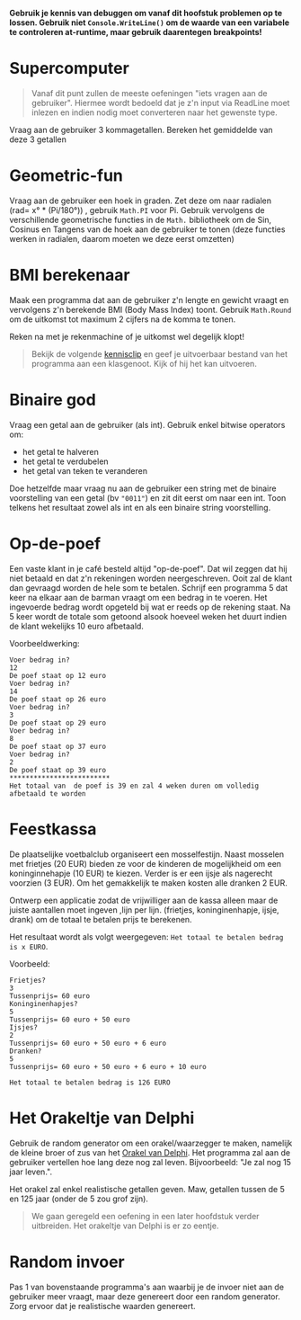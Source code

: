 **Gebruik je kennis van debuggen om vanaf dit hoofstuk problemen op te lossen. Gebruik niet ``Console.WriteLine()`` om de waarde van een variabele te controleren at-runtime, maar gebruik daarentegen breakpoints!**

# Supercomputer
> Vanaf dit punt zullen  de meeste oefeningen "iets vragen aan de gebruiker". Hiermee wordt bedoeld dat je z'n input via ReadLine moet inlezen en indien nodig moet converteren naar het gewenste type.

Vraag aan de gebruiker 3 kommagetallen. Bereken het gemiddelde van deze 3 getallen

# Geometric-fun
Vraag aan de gebruiker een hoek in graden. Zet deze om naar radialen (rad= x° * (Pi/180°)) , gebruik ``Math.PI`` voor Pi. Gebruik vervolgens de verschillende geometrische functies in de ``Math.`` bibliotheek om de Sin, Cosinus en Tangens van de hoek aan de gebruiker te tonen (deze functies werken in radialen, daarom moeten we deze eerst omzetten)

# BMI berekenaar
Maak een programma dat aan de gebruiker z'n lengte en gewicht vraagt en vervolgens z'n berekende BMI (Body Mass Index) toont.
 Gebruik ``Math.Round`` om de uitkomst tot maximum 2 cijfers na de komma te tonen.

 Reken na met je rekenmachine of je uitkomst wel degelijk klopt!

>Bekijk de volgende [kennisclip](https://ap.cloud.panopto.eu/Panopto/Pages/Viewer.aspx?id=6381a023-ae87-4662-91ed-a969006d3d9b) en geef je uitvoerbaar bestand van het programma aan een klasgenoot. Kijk of hij het kan uitvoeren.

# Binaire god
Vraag een getal aan de gebruiker (als int). Gebruik enkel bitwise operators om:
* het getal te halveren
* het getal te verdubelen
* het getal van teken te veranderen

Doe hetzelfde maar vraag nu aan de gebruiker een string met de binaire voorstelling van een getal (bv ``"0011"``) en zit dit eerst om naar een int. Toon telkens het resultaat zowel als int en als een binaire string voorstelling.

# Op-de-poef
Een vaste klant in je café besteld altijd "op-de-poef". Dat wil zeggen dat hij niet betaald en dat z'n rekeningen worden neergeschreven. Ooit zal de klant dan gevraagd worden de hele som te betalen.
Schrijf een programma 5 dat keer na elkaar aan de barman vraagt om een bedrag in te voeren. Het ingevoerde bedrag wordt opgeteld bij wat er reeds op de rekening staat. Na 5 keer wordt de totale som getoond alsook hoeveel weken het duurt indien de klant wekelijks 10 euro afbetaald.

Voorbeeldwerking:
```text
Voer bedrag in?
12
De poef staat op 12 euro
Voer bedrag in?
14
De poef staat op 26 euro
Voer bedrag in?
3
De poef staat op 29 euro
Voer bedrag in?
8
De poef staat op 37 euro
Voer bedrag in?
2
De poef staat op 39 euro
*************************
Het totaal van  de poef is 39 en zal 4 weken duren om volledig afbetaald te worden
```


# Feestkassa
De plaatselijke voetbalclub organiseert een mosselfestijn. Naast mosselen met frietjes (20 EUR) bieden ze voor de kinderen de mogelijkheid om een koninginnehapje (10 EUR) te kiezen. Verder is er een ijsje als nagerecht voorzien (3 EUR). Om het gemakkelijk te maken kosten alle dranken 2 EUR.


Ontwerp een applicatie zodat de vrijwilliger aan de kassa alleen maar de juiste aantallen moet ingeven ,lijn per lijn. (frietjes, koninginenhapje, ijsje, drank) om de totaal te betalen prijs te berekenen. 

Het resultaat wordt als volgt weergegeven: ``Het totaal te betalen bedrag is x EURO``.

Voorbeeld:
```
Frietjes?
3   
Tussenprijs= 60 euro
Koninginenhapjes?
5
Tussenprijs= 60 euro + 50 euro
Ijsjes?
2
Tussenprijs= 60 euro + 50 euro + 6 euro
Dranken?
5
Tussenprijs= 60 euro + 50 euro + 6 euro + 10 euro

Het totaal te betalen bedrag is 126 EURO
```

 # Het Orakeltje van Delphi
 Gebruik de random generator om een orakel/waarzegger te maken, namelijk de kleine broer of zus van het [Orakel van Delphi](https://nl.wikipedia.org/wiki/Orakel_van_Delphi). Het programma zal aan de gebruiker vertellen hoe lang deze nog zal leven. Bijvoorbeeld: "Je zal nog 15 jaar leven.".
 
 Het orakel zal enkel realistische getallen geven. Maw, getallen tussen de 5 en 125 jaar (onder de 5 zou grof zijn).

 > We gaan geregeld een oefening in een later hoofdstuk verder uitbreiden. Het orakeltje van Delphi is er zo eentje.

 # Random invoer
 Pas 1 van bovenstaande programma's aan waarbij je de invoer niet aan de gebruiker meer vraagt, maar deze genereert door een random generator. Zorg ervoor dat je realistische waarden genereert.